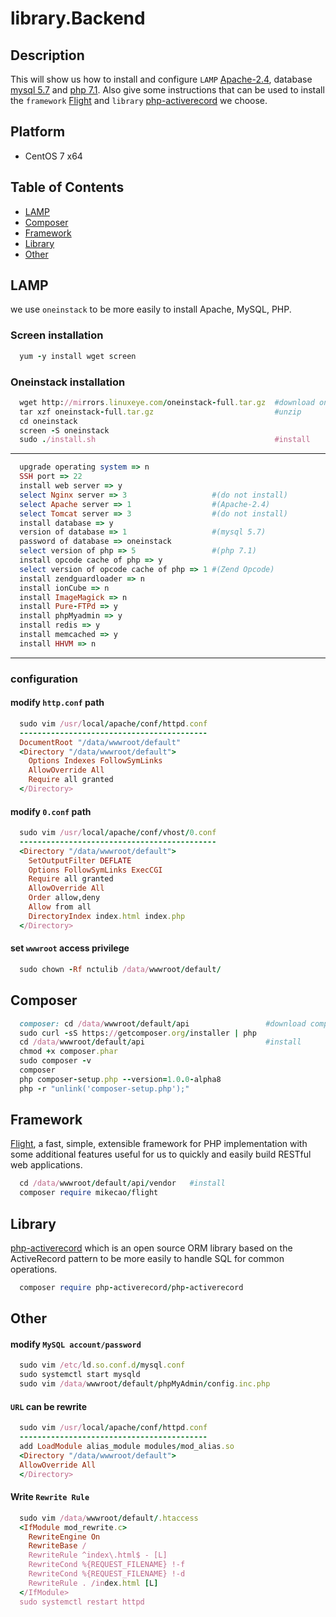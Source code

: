 # library.Backend  

## Description

This will show us how to install and configure `LAMP` [Apache-2.4](https://httpd.apache.org/download.cgi), database [mysql 5.7](https://dev.mysql.com/doc/relnotes/mysql/5.7/en/) and [php 7.1](http://php.net/manual/en/migration71.php). Also give some instructions that can be used to install the `framework`  [Flight](http://flightphp.com/) and `library` [php-activerecord](http://www.phpactiverecord.org/) we choose. 

## Platform  
- CentOS 7 x64 

## Table of Contents    

- [LAMP](#lamp) 
- [Composer](#composer)
- [Framework](#framework)  
- [Library](#library)  
- [Other](#other)

## LAMP
we use `oneinstack` to be more easily to install Apache, MySQL, PHP.  

### Screen  installation
```ruby
  yum -y install wget screen
```
### Oneinstack installation  
```ruby
  wget http://mirrors.linuxeye.com/oneinstack-full.tar.gz  #download oneinstack
  tar xzf oneinstack-full.tar.gz                           #unzip
  cd oneinstack  
  screen -S oneinstack  
  sudo ./install.sh                                        #install 
```  

---  

```ruby
  upgrade operating system => n
  SSH port => 22
  install web server => y
  select Nginx server => 3                   #(do not install)
  select Apache server => 1                  #(Apache-2.4)
  select Tomcat server => 3                  #(do not install)
  install database => y
  version of database => 1                   #(mysql 5.7)
  password of database => oneinstack 
  select version of php => 5                 #(php 7.1)
  install opcode cache of php => y 
  select version of opcode cache of php => 1 #(Zend Opcode)
  install zendguardloader => n
  install ionCube => n
  install ImageMagick => n
  install Pure-FTPd => y
  install phpMyadmin => y
  install redis => y
  install memcached => y
  install HHVM => n
```  

---  

### configuration
#### modify `http.conf` path  

```ruby
  sudo vim /usr/local/apache/conf/httpd.conf
  ------------------------------------------
  DocumentRoot "/data/wwwroot/default"
  <Directory "/data/wwwroot/default">
    Options Indexes FollowSymLinks
    AllowOverride All
    Require all granted
  </Directory>
```  

#### modify `0.conf` path  

```ruby
  sudo vim /usr/local/apache/conf/vhost/0.conf
  --------------------------------------------
  <Directory "/data/wwwroot/default">
    SetOutputFilter DEFLATE
    Options FollowSymLinks ExecCGI
    Require all granted
    AllowOverride All
    Order allow,deny
    Allow from all
    DirectoryIndex index.html index.php
  </Directory>
```  

#### set `wwwroot` access privilege  

```ruby
  sudo chown -Rf nctulib /data/wwwroot/default/
```  
  
## Composer   
```ruby
  composer: cd /data/wwwroot/default/api                 #download composer
  sudo curl -sS https://getcomposer.org/installer | php
  cd /data/wwwroot/default/api                           #install
  chmod +x composer.phar
  sudo composer -v
  composer
  php composer-setup.php --version=1.0.0-alpha8
  php -r "unlink('composer-setup.php');"  
```  

## Framework
[Flight](http://flightphp.com/), a fast, simple, extensible framework for PHP implementation with some additional features useful for us to quickly and easily build RESTful web applications.  
  
```ruby  
  cd /data/wwwroot/default/api/vendor   #install
  composer require mikecao/flight  
```  

## Library  
[php-activerecord](http://www.phpactiverecord.org/)  which is an open source ORM library based on the ActiveRecord pattern to be more easily to handle SQL for common operations.  
  
```ruby  
  composer require php-activerecord/php-activerecord
```  

## Other  
#### modify `MySQL account/password` 

```ruby
  sudo vim /etc/ld.so.conf.d/mysql.conf
  sudo systemctl start mysqld
  sudo vim /data/wwwroot/default/phpMyAdmin/config.inc.php
```  

#### `URL` can be rewrite  
  
```ruby  
  sudo vim /usr/local/apache/conf/httpd.conf
  ------------------------------------------
  add LoadModule alias_module modules/mod_alias.so
  <Directory "/data/wwwroot/default">
  AllowOverride All
  </Directory>  
```  

#### Write `Rewrite Rule`  

```ruby  
  sudo vim /data/wwwroot/default/.htaccess
  <IfModule mod_rewrite.c>
    RewriteEngine On
    RewriteBase /
    RewriteRule ^index\.html$ - [L]
    RewriteCond %{REQUEST_FILENAME} !-f
    RewriteCond %{REQUEST_FILENAME} !-d
    RewriteRule . /index.html [L]
  </IfModule>
  sudo systemctl restart httpd
```  












